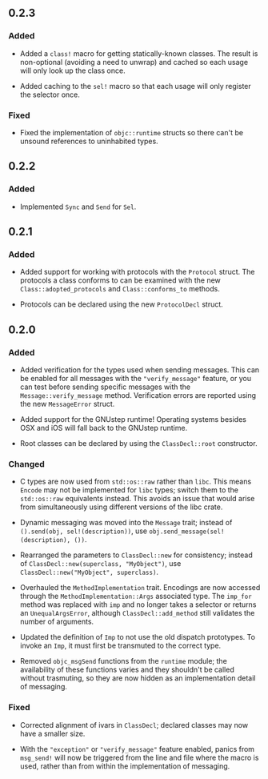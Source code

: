 ## 0.2.3

### Added

* Added a `class!` macro for getting statically-known classes. The result is
  non-optional (avoiding a need to unwrap) and cached so each usage will only
  look up the class once.

* Added caching to the `sel!` macro so that each usage will only register the
  selector once.

### Fixed

* Fixed the implementation of `objc::runtime` structs so there can't be unsound
  references to uninhabited types.

## 0.2.2

### Added

* Implemented `Sync` and `Send` for `Sel`.

## 0.2.1

### Added

* Added support for working with protocols with the `Protocol` struct.
  The protocols a class conforms to can be examined with the new
  `Class::adopted_protocols` and `Class::conforms_to` methods.

* Protocols can be declared using the new `ProtocolDecl` struct.

## 0.2.0

### Added

* Added verification for the types used when sending messages.
  This can be enabled for all messages with the `"verify_message"` feature,
  or you can test before sending specific messages with the
  `Message::verify_message` method. Verification errors are reported using the
  new `MessageError` struct.

* Added support for the GNUstep runtime!
  Operating systems besides OSX and iOS will fall back to the GNUstep runtime.

* Root classes can be declared by using the `ClassDecl::root` constructor.

### Changed

* C types are now used from `std::os::raw` rather than `libc`. This means
  `Encode` may not be implemented for `libc` types; switch them to the
  `std::os::raw` equivalents instead. This avoids an issue that would arise
  from simultaneously using different versions of the libc crate. 

* Dynamic messaging was moved into the `Message` trait; instead of
  `().send(obj, sel!(description))`, use
  `obj.send_message(sel!(description), ())`.

* Rearranged the parameters to `ClassDecl::new` for consistency; instead of
  `ClassDecl::new(superclass, "MyObject")`, use
  `ClassDecl::new("MyObject", superclass)`.

* Overhauled the `MethodImplementation` trait. Encodings are now accessed
  through the `MethodImplementation::Args` associated type. The `imp_for`
  method was replaced with `imp` and no longer takes a selector or returns an
  `UnequalArgsError`, although `ClassDecl::add_method` still validates the
  number of arguments.

* Updated the definition of `Imp` to not use the old dispatch prototypes.
  To invoke an `Imp`, it must first be transmuted to the correct type.

* Removed `objc_msgSend` functions from the `runtime` module; the availability
  of these functions varies and they shouldn't be called without trasmuting,
  so they are now hidden as an implementation detail of messaging.

### Fixed

* Corrected alignment of ivars in `ClassDecl`; declared classes may now have a
  smaller size. 

* With the `"exception"` or `"verify_message"` feature enabled, panics from
  `msg_send!` will now be triggered from the line and file where the macro is
  used, rather than from within the implementation of messaging.
